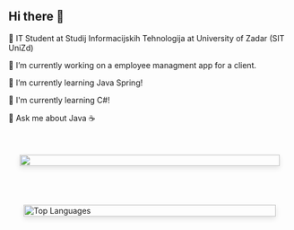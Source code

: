 ## Hi there 👋

🧠 IT Student at Studij Informacijskih Tehnologija at University of Zadar (SIT UniZd)

🔭 I’m currently working on a employee managment app for a client. 

🌱 I’m currently learning Java Spring!

🌱 I'm currently learning C#!

💬 Ask me about Java ☕

<br>

<div style="display: flex; flex-direction: column; align-items: center; gap: 20px; padding: 20px;">
  <!-- Streak Stats -->
  <img class="img" src="http://github-readme-streak-stats.herokuapp.com?user=JosipKis&theme=aura" style="width: 100%; max-width: 500px; box-shadow: 0px 4px 10px rgba(0, 0, 0, 0.1);" />
  <hr>
  <img src="https://github-readme-stats-josipkis-projects.vercel.app//api/top-langs/?username=JosipKis&role=owner,collaborator&exclude_repo=final-project-24-JosipKis,eimovina&size_weight=0.5&count_weight=0.5&layout=compact&langs_count=8&theme=aura" alt="Top Languages" style="width: 100%; max-width: 450px; box-shadow: 0px 4px 10px rgba(0, 0, 0, 0.1);"/>

</div>


<!--
**JosipKis/JosipKis** is a ✨ _special_ ✨ repository because its `README.md` (this file) appears on your GitHub profile.

Here are some ideas to get you started:




- 
- 👯 I’m looking to collaborate on ...
- 🤔 I’m looking for help with ...
-  ...
- 📫 How to reach me: ...
- 😄 Pronouns: ...
- ⚡ Fun fact: ...
-->
